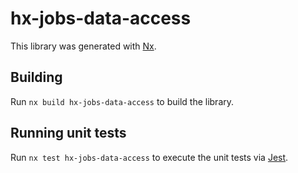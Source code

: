 # hx-jobs-data-access

This library was generated with [Nx](https://nx.dev).

## Building

Run `nx build hx-jobs-data-access` to build the library.

## Running unit tests

Run `nx test hx-jobs-data-access` to execute the unit tests via [Jest](https://jestjs.io).
